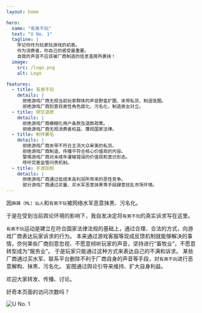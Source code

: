 ```yaml
---
layout: home

hero:
  name: "有男不玩"
  text: "U No. 1"
  tagline: |
    牢记你作为玩家玩游戏的初衷。
    作为消费者，你自己的感受最重要。
    自我的声音不应该被厂商制造的信息茧房所裹挟！
  image:
    src: /logo.png
    alt: Logo

features:
  - title: 有男不玩
    details: |
      拒绝游戏厂商无视当前玩家群体的声音野蛮扩圈、夹带私货、制造饭圈。
      拒绝游戏厂商刻意将男性角色腐化、污名化，制造男女对立。
  - title: 明文退款
    details: |
      拒绝游戏厂商模糊化用户条款及退款政策。
      拒绝游戏厂商无视消费者权益、蔑视国家法律。
  - title: 制作署名
    details: |
      拒绝游戏厂商夹带不符合主流大众审美的私货。
      拒绝游戏厂商制造、传播不符合核心价值观的内容。
      警惕游戏厂商对未成年灌输错误的价值观和意识形态。
      呼吁完善监管问责机制。
  - title: 手游加税
    details: |
      拒绝游戏厂商通过低成本高利润所带来的恶性竞争。
      部分游戏厂商通过买量、买水军恶意抹黑等手段肆意扰乱市场环境。
---
```


因`麻辣（ML）仙人`和`有男不玩`被网络水军恶意抹黑、污名化。

于是在受到当前舆论环境的影响下，我自发决定将`有男不玩`的真实诉求写在这里。

`有男不玩`运动是建立在符合国家法律法规的基础上，通过合理、合法的方式，向游戏厂商表达玩家诉求的行为。
本来通过游戏客服等现成反馈机制就能够解决的事情，奈何某些厂商刻意忽视、不愿意倾听玩家的声音，坚持进行“畜牧业”，不愿意转型成为“服务业”。
于是玩家只能通过这种方式来表达自己的不满和诉求。
某些厂商通过买水军、联系平台删除不利于厂商自身的声音等手段，对`有男不玩`进行恶意解构、抹黑、污名化。
妄图通过舆论引导来维持、扩大自身利益。

欢迎大家转发、传播、讨论。

好奇本页面的访问次数吗？

![U No. 1](https://count.getloli.com/get/@uno1?theme=gelbooru)
